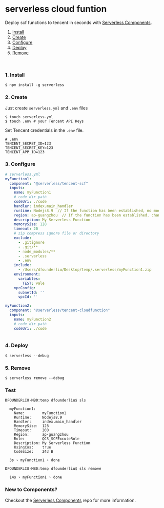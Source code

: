 # serverless cloud funtion

Deploy scf functions to tencent in seconds with [Serverless Components](https://github.com/serverless/components).


1. [Install](#1-install)
2. [Create](#2-create)
3. [Configure](#3-configure)
4. [Deploy](#4-deploy)
5. [Remove](#5-remove)

&nbsp;

### 1. Install

```console
$ npm install -g serverless
```

### 2. Create

Just create `serverless.yml` and `.env` files

```console
$ touch serverless.yml
$ touch .env # your Tencent API Keys
```

Set Tencent credentials in the `.env` file.

```
# .env
TENCENT_SECRET_ID=123
TENCENT_SECRET_KEY=123
TENCENT_APP_ID=123
```

### 3. Configure

```yml
# serverless.yml
myFunction1:
  component: "@serverless/tencent-scf"
  inputs:
    name: myFunction1
    # code dir path
    codeUri: ./code
    handler: index.main_handler
    runtime: Nodejs8.9  // If the function has been established, no modification is allowed
    region: ap-guangzhou  // If the function has been established, change area will cause the function to redeploy
    description: My Serverless Function
    memorySize: 128
    timeout: 20
    # zip compress ignore file or directory
    exclude:
      - .gitignore
      - .git/**
      - node_modules/**
      - .serverless
      - .env
    include:
      - /Users/dfounderliu/Desktop/temp/.serverless/myFunction1.zip
    environment:
      variables:
        TEST: vale
    vpcConfig:
      subnetId: ''
      vpcId: ''

myFunction2:
  component: "@serverless/tencent-cloudfunction"
  inputs:
    name: myFunction2
    # code dir path
    codeUri: ./code
   

```

### 4. Deploy

```console
$ serverless --debug
```

### 5. Remove

```console
$ serverless remove --debug
```

### Test
```text
DFOUNDERLIU-MB0:temp dfounderliu$ sls

  myFunction1: 
    Name:        myFunction1
    Runtime:     Nodejs8.9
    Handler:     index.main_handler
    MemorySize:  128
    Timeout:     200
    Region:      ap-guangzhou
    Role:        QCS_SCFExcuteRole
    Description: My Serverless Function
    UsingCos:    true
    CodeSize:    243 B

  3s › myFunction1 › done

DFOUNDERLIU-MB0:temp dfounderliu$ sls remove

  14s › myFunction1 › done

```

### New to Components?

Checkout the [Serverless Components](https://github.com/serverless/components) repo for more information.
